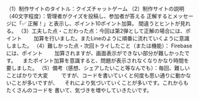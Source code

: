 （1）制作サイトのタイトル：クイズチャットゲーム
（2）制作サイトの説明（40文字程度）：管理者がクイズを投稿し、参加者が答える
    正解するとメッセージに「✅ 正解！」と表示し、ポイント10ポイント加算。
    間違うとヒントが見れる。
（3）工夫した点・こだわった点：今回は第2弾として正解の場合には、ポイント
 　　加算を行いました。またLineのように順番に流れていくように意識しました。
（4）難しかった点・次回トライしたこと（または機能）： Firebaseには、ポイント
 　　加算されますが、画面表示ができない部分が難しかったです。
   　またポイント加算を意識すると、問題が表示されなくなりかなり時間を要しました。
（5）備考（感想、シェアしたいこと等なんでも）：毎回、難しいことばかりで大変
　　 ですが、コードを書いていくと何度も思い通りに動かないことが多いですが、
   　それにより気づいていくことが多いです。これからもたくさんのコードを
    書いて、気づきを増やしていきたいです。
  
    









